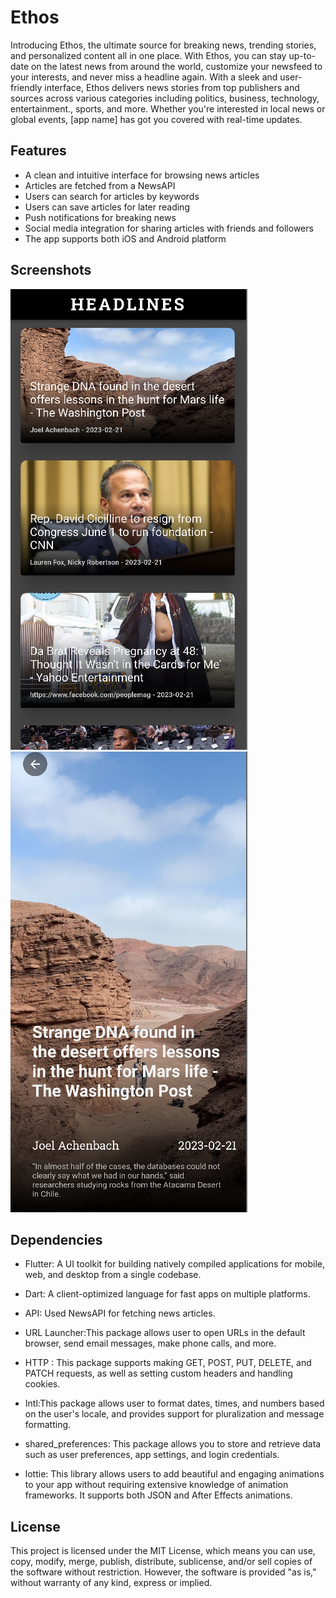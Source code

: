 # Ethos

Introducing Ethos, the ultimate source for breaking news, trending stories, and personalized content all in one place. With Ethos, you can stay up-to-date on the latest news from around the world, customize your newsfeed to your interests, and never miss a headline again.
With a sleek and user-friendly interface, Ethos delivers news stories from top publishers and sources across various categories including politics, business, technology, entertainment., sports, and more. Whether you're interested in local news or global events, [app name] has got you covered with real-time updates.

## Features


* A clean and intuitive interface for browsing news articles
* Articles are fetched from a NewsAPI
* Users can search for articles by keywords
* Users can save articles for later reading
* Push notifications for breaking news
* Social media integration for sharing articles with friends and followers
* The app supports both iOS and Android platform

## Screenshots


![All Mews](https://github.com/Abhinav0915/Ethos/blob/main/news_app/assets/Screenshots/Screenshot%20from%202023-02-23%2017-07-03.png) 
![Description](https://github.com/Abhinav0915/Ethos/blob/main/news_app/assets/Screenshots/Screenshot%20from%202023-02-23%2017-07-11.png)



## Dependencies

* Flutter: A UI toolkit for building natively compiled applications for mobile, web, and desktop from a single codebase.

* Dart: A client-optimized language for fast apps on multiple platforms.

* API: Used NewsAPI for fetching news articles.

* URL Launcher:This package allows user to open URLs in the default browser, send email messages, make phone calls, and more.

* HTTP : This package supports making GET, POST, PUT, DELETE, and PATCH requests, as well as setting custom headers and handling cookies.

* Intl:This package allows user to format dates, times, and numbers based on the user's locale, and provides support for pluralization and message formatting.

* shared_preferences: This package allows you to store and retrieve data such as user preferences, app settings, and login credentials.

* lottie: This library allows users to add beautiful and engaging animations to your app without requiring extensive knowledge of animation frameworks. It supports both JSON and After Effects animations.

## License

This project is licensed under the MIT License, which means you can use, copy, modify, merge, publish, distribute, sublicense, and/or sell copies of the software without restriction. However, the software is provided "as is," without warranty of any kind, express or implied.
